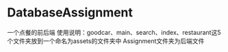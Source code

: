 # DatabaseAssignment
一个点餐的前后端
使用说明：goodcar、main、search、index、restaurant这5个文件夹放到一个命名为assets的文件夹中
         Assignment文件夹为后端文件
